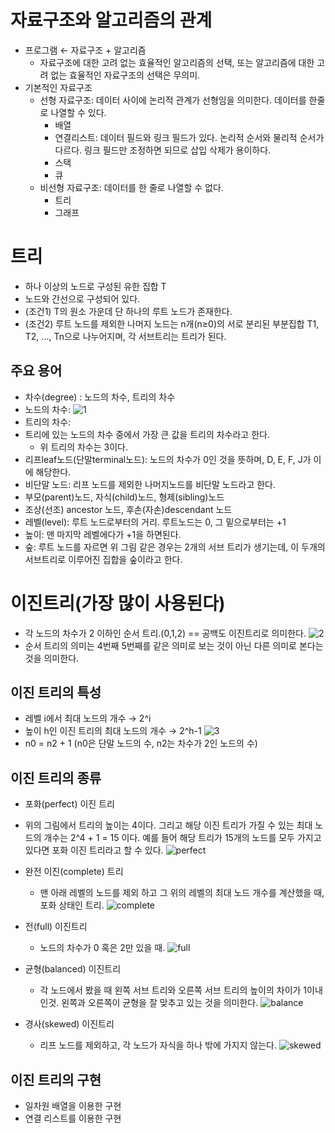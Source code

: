 # 자료구조와 알고리즘의 관계

- 프로그램 ← 자료구조 + 알고리즘
    - 자료구조에 대한 고려 없는 효율적인 알고리즘의 선택, 또는 알고리즘에 대한 고려 없는 효율적인 자료구조의 선택은 무의미.
- 기본적인 자료구조
    - 선형 자료구조: 데이터 사이에 논리적 관계가 선형임을 의미한다. 데이터를 한줄로 나열할 수 있다.
        - 배열
        - 연결리스트: 데이터 필드와 링크 필드가 있다. 논리적 순서와 물리적 순서가 다르다. 링크 필드만 조정하면 되므로 삽입 삭제가 용이하다.
        - 스택
        - 큐
    - 비선형 자료구조: 데이터를 한 줄로 나열할 수 없다.
        - 트리
        - 그래프

# 트리

- 하나 이상의 노드로 구성된 유한 집합 T
- 노드와 간선으로 구성되어 있다.
- (조건1) T의 원소 가운데 단 하나의 루트 노드가 존재한다.
- (조건2) 루트 노드를 제외한 나머지 노드는 n개(n≥0)의 서로 분리된 부분집합 T1, T2, ..., Tn으로 나누어지며, 각 서브트리는 트리가 된다.

## 주요 용어

- 차수(degree) : 노드의 차수, 트리의 차수
- 노드의 차수:
![1](https://user-images.githubusercontent.com/43905552/154799771-462516a1-83b7-4170-9977-e2399f438065.jpg)
- 트리의 차수:
- 트리에 있는 노드의 차수 중에서 가장 큰 값을 트리의 차수라고 한다.
    - 위 트리의 차수는 3이다.
- 리프leaf노드(단말terminal노드): 노드의 차수가 0인 것을 뜻하며, D, E, F, J가 이에 해당한다.
- 비단말 노드: 리프 노드를 제외한 나머지노드를 비단말 노드라고 한다.
- 부모(parent)노드, 자식(child)노드, 형제(sibling)노드
- 조상(선조) ancestor 노드, 후손(자손)descendant 노드
- 레벨(level): 루트 노드로부터의 거리. 루트노드는 0, 그 밑으로부터는 +1
- 높이: 맨 마지막 레벨에다가 +1을 하면된다.
- 숲: 루트 노드를 자르면 위 그림 같은 경우는 2개의 서브 트리가 생기는데, 이 두개의 서브트리로 이루어진 집합을 숲이라고 한다.

# 이진트리(가장 많이 사용된다)
- 각 노드의 차수가 2 이하인 순서 트리.(0,1,2) == 공백도 이진트리로 의미한다.
![2](https://user-images.githubusercontent.com/43905552/154799792-139f6047-0023-453a-9dcf-6610d9190895.jpg)
- 순서 트리의 의미는 4번째 5번째를 같은 의미로 보는 것이 아닌 다른 의미로 본다는 것을 의미한다.

## 이진 트리의 특성
- 레벨 i에서 최대 노드의 개수 → 2^i
- 높이 h인 이진 트리의 최대 노드의 개수 → 2^h-1
![3](https://user-images.githubusercontent.com/43905552/154799818-a537c4f4-efb6-4f12-b555-3f7195034acd.png)
- n0 = n2 + 1 (n0은 단말 노드의 수, n2는 차수가 2인 노드의 수)

## 이진 트리의 종류

- 포화(perfect) 이진 트리
- 위의 그림에서 트리의 높이는 4이다. 그리고 해당 이진 트리가 가질 수 있는 최대 노드의 개수는 2^4 + 1 = 15 이다. 예를 들어 해당 트리가 15개의 노드를 모두 가지고 있다면 포화 이진 트리라고 할 수 있다.
![perfect](https://user-images.githubusercontent.com/43905552/154803553-42830365-c1b0-42f5-b3b7-fa17f2a20fbc.png)

- 완전 이진(complete) 트리
    - 맨 아래 레벨의 노드를 제외 하고 그 위의 레벨의 최대 노드 개수를 계산했을 때, 포화 상태인 트리.
![complete](https://user-images.githubusercontent.com/43905552/154803582-19610028-dfb4-4226-ad20-1015db6d4f72.png)

- 전(full) 이진트리
    - 노드의 차수가 0 혹은 2만 있을 때.
![full](https://user-images.githubusercontent.com/43905552/154803637-c2c6d453-db22-481b-b2c9-c2fc32d3ab03.png)

- 균형(balanced) 이진트리
    - 각 노드에서 봤을 때 왼쪽 서브 트리와 오른쪽 서브 트리의 높이의 차이가 1이내 인것. 왼쪽과 오른쪽이 균형을 잘 맞추고 있는 것을 의미한다.
![balance](https://user-images.githubusercontent.com/43905552/154803640-19daab9d-09c5-4ae9-97c0-90bfc83b09dd.png)

- 경사(skewed) 이진트리
    - 리프 노드를 제외하고, 각 노드가 자식을 하나 밖에 가지지 않는다.
![skewed](https://user-images.githubusercontent.com/43905552/154803642-a3d4b5d8-ced4-42ed-8cf6-aff854a33dc2.png)

## 이진 트리의 구현

- 일차원 배열을 이용한 구현
- 연결 리스트를 이용한 구현
